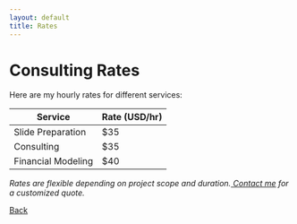 ```yaml
---
layout: default
title: Rates
---
```


# Consulting Rates

Here are my hourly rates for different services:

| Service          | Rate (USD/hr) |
|------------------|---------------|
| Slide Preparation| $35           |
| Consulting       | $35           |
| Financial Modeling| $40           |

*Rates are flexible depending on project scope and duration.[ Contact me](mailto:cjl9507@nyu.edu) for a customized quote.*

[Back](index.md)
